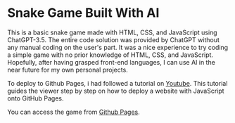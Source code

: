 <h1>Snake Game Built With AI</h1>

This is a basic snake game made with HTML, CSS, and JavaScript using ChatGPT-3.5. The entire code solution was provided by ChatGPT without any manual coding on the user's part. It was a nice experience to try coding a simple game with no prior knowledge of HTML, CSS, and JavaScript. Hopefully, after having grasped front-end languages, I can use AI in the near future for my own personal projects.

To deploy to Github Pages, i had followed a tutorial on [Youtube](https://www.youtube.com/watch?v=gpTjJk-pt6s&list=WL&index=1). This tutorial guides the viewer step by step on how to deploy a website with JavaScript onto GitHub Pages.

You can access the game from [Github Pages](https://ilocodes.github.io/Snake-Game-AI/).
